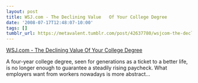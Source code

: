 ```yaml
---
layout: post
title: WSJ.com - The Declining Value   Of Your College Degree
date: '2008-07-17T12:48:07-10:00'
tags: []
tumblr_url: https://metavalent.tumblr.com/post/42637780/wsjcom-the-declining-value-of-your-college
---
```

[WSJ.com - The Declining Value Of Your College Degree](http://digg.com/educational/WSJ_com_The_Declining_Value_Of_Your_College_Degree)  

A four-year college degree, seen for generations as a ticket to a better life, is no longer enough to guarantee a steadily rising paycheck. What employers want from workers nowadays is more abstract…

